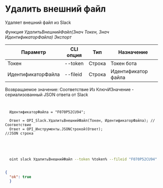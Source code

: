 ﻿---
sidebar_position: 5
---

# Удалить внешний файл
 Удаляет внешний файл из Slack


*Функция УдалитьВнешнийФайл(Знач Токен, Знач ИдентификаторФайла) Экспорт*

  | Параметр | CLI опция | Тип | Назначение |
  |-|-|-|-|
  | Токен | --token | Строка | Токен бота |
  | ИдентификаторФайла | --fileid | Строка | Идентификатор файла |

  
  Возвращаемое значение:   Соответствие Из КлючИЗначение - сериализованный JSON ответа от Slack

```bsl title="Пример кода"
	
  
  ИдентификаторФайла = "F070P52CU94";
  
  Ответ = OPI_Slack.УдалитьВнешнийФайл(Токен, ИдентификаторФайла); //Соответствие
  Ответ = OPI_Инструменты.JSONСтрокой(Ответ);                      //JSON строка
  

	
```

```sh title="Пример команды CLI"
    
  oint slack УдалитьВнешнийФайл --token %token% --fileid "F070P52CU94"

```


```json title="Результат"

{
  "ok": true
  }

```
